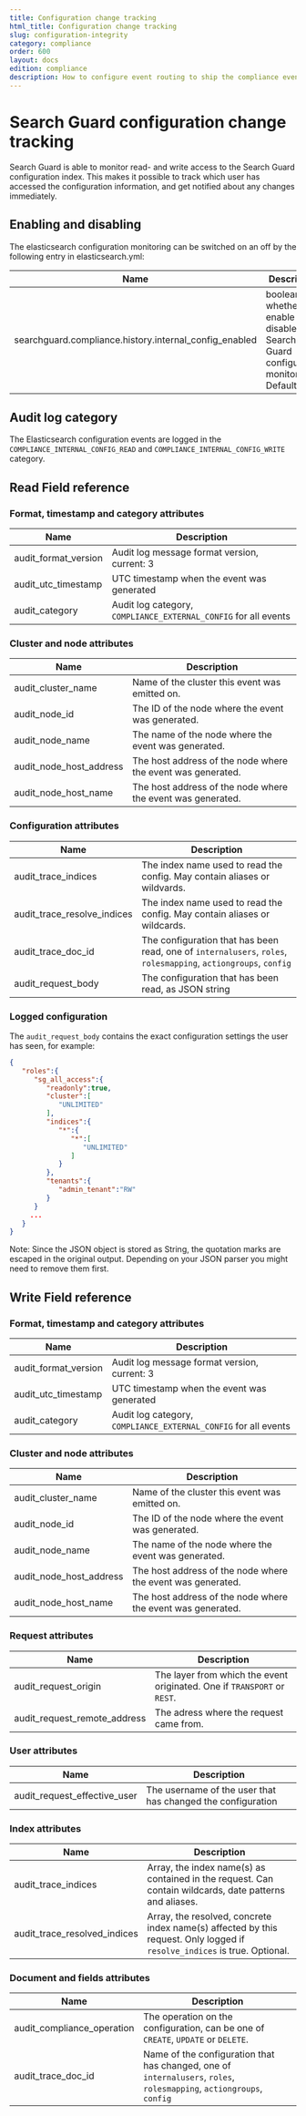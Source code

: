 ```yaml
---
title: Configuration change tracking
html_title: Configuration change tracking
slug: configuration-integrity
category: compliance
order: 600
layout: docs
edition: compliance
description: How to configure event routing to ship the compliance events to their correct storage destination
---
```

<!---
Copryight 2017 floragunn GmbH
-->

# Search Guard configuration change tracking

Search Guard is able to monitor read- and write access to the Search Guard configuration index. This makes it possible to track which user has accessed the configuration information, and get notified about any changes immediately.

## Enabling and disabling 

The elasticsearch configuration monitoring can be switched on an off by the following entry in elasticsearch.yml:

| Name | Description |
|---|---|
| searchguard.compliance.history.internal_config_enabled | boolean, whether to enable or disable Search Guard configuration monitoring. Default: true |

## Audit log category

The Elasticsearch configuration events are logged in the `COMPLIANCE_INTERNAL_CONFIG_READ` and `COMPLIANCE_INTERNAL_CONFIG_WRITE` category. 

## Read Field reference

### Format, timestamp and category attributes

| Name | Description |
|---|---|
| audit\_format\_version | Audit log message format version, current: 3|
| audit\_utc\_timestamp | UTC timestamp when the event was generated|
| audit\_category | Audit log category, `COMPLIANCE_EXTERNAL_CONFIG` for all events|

### Cluster and node attributes

| Name | Description |
|---|---|
| audit\_cluster\_name | Name of the cluster this event was emitted on.|
| audit\_node\_id  | The ID of the node where the event was generated.|
| audit\_node\_name | The name of the node where the event was generated. |
| audit\_node\_host\_address |The host address of the node where the event was generated.|
| audit\_node\_host\_name |The host address of the node where the event was generated. |

### Configuration attributes

| Name | Description |
|---|---|
| audit\_trace\_indices | The index name used to read the config. May contain aliases or wildvards.  |
| audit\_trace\_resolve\_indices | The index name used to read the config. May contain aliases or wildcards.  |
| audit\_trace\_doc\_id | The configuration that has been read, one of `internalusers`, `roles`, `rolesmapping`, `actiongroups`, `config`  |
| audit\_request\_body | The configuration that has been read, as JSON string  |

### Logged configuration

The `audit_request_body` contains the exact configuration settings the user has seen, for example:

```json
{  
   "roles":{  
      "sg_all_access":{  
         "readonly":true,
         "cluster":[  
            "UNLIMITED"
         ],
         "indices":{  
            "*":{  
               "*":[  
                  "UNLIMITED"
               ]
            }
         },
         "tenants":{  
            "admin_tenant":"RW"
         }
      }
     ...
   }
}
```

Note: Since the JSON object is stored as String, the quotation marks are escaped in the original output. Depending on your JSON parser you might need to remove them first.

## Write Field reference

### Format, timestamp and category attributes

| Name | Description |
|---|---|
| audit\_format\_version | Audit log message format version, current: 3|
| audit\_utc\_timestamp | UTC timestamp when the event was generated|
| audit\_category | Audit log category, `COMPLIANCE_EXTERNAL_CONFIG` for all events|

### Cluster and node attributes

| Name | Description |
|---|---|
| audit\_cluster\_name | Name of the cluster this event was emitted on.|
| audit\_node\_id  | The ID of the node where the event was generated.|
| audit\_node\_name | The name of the node where the event was generated. |
| audit\_node\_host\_address |The host address of the node where the event was generated.|
| audit\_node\_host\_name |The host address of the node where the event was generated. |

### Request attributes

| Name | Description |
|---|---|
| audit\_request\_origin | The layer from which the event originated. One if `TRANSPORT` or `REST`.  |
| audit\_request\_remote\_address | The adress where the request came from.  |

### User attributes

| Name | Description |
|---|---|
| audit\_request\_effective\_user | The username of the user that has changed the configuration |

### Index attributes

| Name | Description |
|---|---|
| audit\_trace\_indices | Array, the index name(s) as contained in the request. Can contain wildcards, date patterns and aliases.|
| audit\_trace\_resolved\_indices | Array, the resolved, concrete index name(s) affected by this request. Only logged if `resolve_indices` is true. Optional. |

### Document and fields attributes

| Name | Description |
|---|---|
| audit\_compliance\_operation | The operation on the configuration, can be one of `CREATE`, `UPDATE` or `DELETE`.  |
| audit\_trace\_doc\_id | Name of the configuration that has changed, one of `internalusers`, `roles`, `rolesmapping`, `actiongroups`, `config` |
